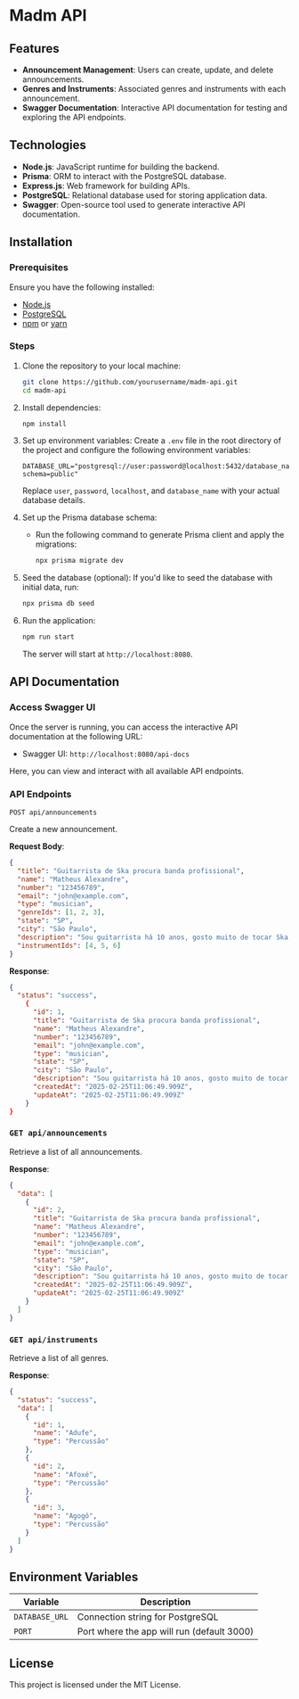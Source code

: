 # Madm API

## Features

- **Announcement Management**: Users can create, update, and delete announcements.
- **Genres and Instruments**: Associated genres and instruments with each announcement.
- **Swagger Documentation**: Interactive API documentation for testing and exploring the API endpoints.

## Technologies

- **Node.js**: JavaScript runtime for building the backend.
- **Prisma**: ORM to interact with the PostgreSQL database.
- **Express.js**: Web framework for building APIs.
- **PostgreSQL**: Relational database used for storing application data.
- **Swagger**: Open-source tool used to generate interactive API documentation.

## Installation

### Prerequisites

Ensure you have the following installed:

- [Node.js](https://nodejs.org/en/download/)
- [PostgreSQL](https://www.postgresql.org/download/)
- [npm](https://www.npmjs.com/get-npm) or [yarn](https://yarnpkg.com/)

### Steps

1. Clone the repository to your local machine:

   ```bash
   git clone https://github.com/yourusername/madm-api.git
   cd madm-api
   ```

2. Install dependencies:

   ```bash
   npm install
   ```

3. Set up environment variables:
   Create a `.env` file in the root directory of the project and configure the following environment variables:

   ```env
   DATABASE_URL="postgresql://user:password@localhost:5432/database_name?schema=public"
   ```

   Replace `user`, `password`, `localhost`, and `database_name` with your actual database details.

4. Set up the Prisma database schema:

   - Run the following command to generate Prisma client and apply the migrations:
     ```bash
     npx prisma migrate dev
     ```

5. Seed the database (optional):
   If you'd like to seed the database with initial data, run:

   ```bash
   npx prisma db seed
   ```

6. Run the application:

   ```bash
   npm run start
   ```

   The server will start at `http://localhost:8080`.

## API Documentation

### Access Swagger UI

Once the server is running, you can access the interactive API documentation at the following URL:

- Swagger UI: `http://localhost:8080/api-docs`

Here, you can view and interact with all available API endpoints.

### API Endpoints

`POST api/announcements`

Create a new announcement.

**Request Body**:

```json
{
  "title": "Guitarrista de Ska procura banda profissional",
  "name": "Matheus Alexandre",
  "number": "123456789",
  "email": "john@example.com",
  "type": "musician",
  "genreIds": [1, 2, 3],
  "state": "SP",
  "city": "São Paulo",
  "description": "Sou guitarrista há 10 anos, gosto muito de tocar Ska, hardcore e coisas parecidas. Procuro algo sério.",
  "instrumentIds": [4, 5, 6]
}
```

**Response**:

```json
{
  "status": "success",
    {
      "id": 1,
      "title": "Guitarrista de Ska procura banda profissional",
      "name": "Matheus Alexandre",
      "number": "123456789",
      "email": "john@example.com",
      "type": "musician",
      "state": "SP",
      "city": "São Paulo",
      "description": "Sou guitarrista há 10 anos, gosto muito de tocar Ska, hardcore e coisas parecidas. Procuro algo sério.",
      "createdAt": "2025-02-25T11:06:49.909Z",
      "updateAt": "2025-02-25T11:06:49.909Z"
    }
}
```

### `GET api/announcements`

Retrieve a list of all announcements.

**Response**:

```json
{
  "data": [
    {
      "id": 2,
      "title": "Guitarrista de Ska procura banda profissional",
      "name": "Matheus Alexandre",
      "number": "123456789",
      "email": "john@example.com",
      "type": "musician",
      "state": "SP",
      "city": "São Paulo",
      "description": "Sou guitarrista há 10 anos, gosto muito de tocar Ska, hardcore e coisas parecidas. Procuro algo sério.",
      "createdAt": "2025-02-25T11:06:49.909Z",
      "updateAt": "2025-02-25T11:06:49.909Z"
    }
  ]
}
```

### `GET api/instruments`

Retrieve a list of all genres.

**Response**:

```json
{
  "status": "success",
  "data": [
    {
      "id": 1,
      "name": "Adufe",
      "type": "Percussão"
    },
    {
      "id": 2,
      "name": "Afoxé",
      "type": "Percussão"
    },
    {
      "id": 3,
      "name": "Agogô",
      "type": "Percussão"
    }
  ]
}
```

## Environment Variables

| Variable       | Description                                |
| -------------- | ------------------------------------------ |
| `DATABASE_URL` | Connection string for PostgreSQL           |
| `PORT`         | Port where the app will run (default 3000) |

## License

This project is licensed under the MIT License.
